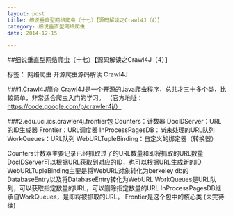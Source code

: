 ```yaml
---
layout: post
title: 细说垂直型网络爬虫（十七）【源码解读之Crawl4J（4）】
category: 细说垂直型网络爬虫
date: 2014-12-15

---
```


##细说垂直型网络爬虫（十七）【源码解读之Crawl4J（4）】

标签： 网络爬虫 开源爬虫源码解读 Crawl4J

###1.Crawl4J简介
Crawl4J是一个开源的Java爬虫程序，总共才三十多个类，比较简单，非常适合爬虫入门的学习。
（官方地址：https://code.google.com/p/crawler4j/）

<!-- more -->

###2.edu.uci.ics.crawler4j.frontier包
Counters：计数器
DocIDServer：URL的ID生成器
Frontier：URL调度器
InProcessPagesDB：尚未处理的URL队列
WorkQueues：URL队列
WebURLTupleBinding：自定义的绑定器（转换器）

Counters计数器主要记录已经抓取过了的URL数量和即将抓取的URL数量
DocIDServer可以根据URL获取到对应的ID，也可以根据URL生成新的ID
WebURLTupleBinding主要是将WebURL对象转化为berkeley db的DatabaseEntry以及将DatabaseEntry转化为WebURL
WorkQueues是URL队列，可以获取指定数量的URL，可以删除指定数量的URL
InProcessPagesDB继承自WorkQueues，是即将被抓取的URL。
Frontier是这个包中的核心类
(未完待续)





